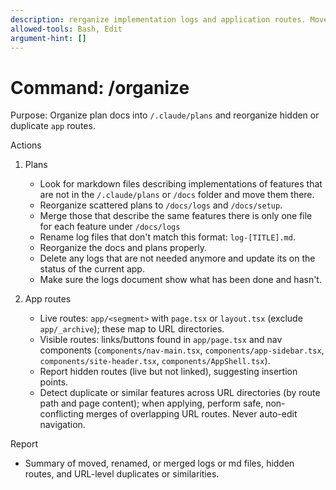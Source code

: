 ```yaml
---
description: rerganize implementation logs and application routes. Move misplaced feature markdown files into `/docs/logs`, merge duplicate files, and detect as well as propose or apply safe merges for hidden or duplicate/similar URL routes.
allowed-tools: Bash, Edit
argument-hint: []
---
```


# Command: /organize

Purpose: Organize plan docs into `/.claude/plans` and reorganize hidden or duplicate `app` routes.

Actions
1) Plans
   - Look for markdown files describing implementations of features that are not in the `/.claude/plans` or `/docs` folder and move them there.
   - Reorganize scattered plans to `/docs/logs` and `/docs/setup`.
   - Merge those that describe the same features there is only one file for each feature under `/docs/logs`
   - Rename log files that don't match this format: `log-[TITLE].md`.
   - Reorganize the docs and plans properly.
   - Delete any logs that are not needed anymore and update its on the status of the current app.
   - Make sure the logs document show what has been done and hasn't.

2) App routes
   - Live routes: `app/<segment>` with `page.tsx` or `layout.tsx` (exclude `app/_archive`); these map to URL directories.
   - Visible routes: links/buttons found in `app/page.tsx` and nav components (`components/nav-main.tsx`, `components/app-sidebar.tsx`, `components/site-header.tsx`, `components/AppShell.tsx`).
   - Report hidden routes (live but not linked), suggesting insertion points.
   - Detect duplicate or similar features across URL directories (by route path and page content); when applying, perform safe, non-conflicting merges of overlapping URL routes. Never auto-edit navigation.

Report
- Summary of moved, renamed, or merged logs or md files, hidden routes, and URL-level duplicates or similarities.